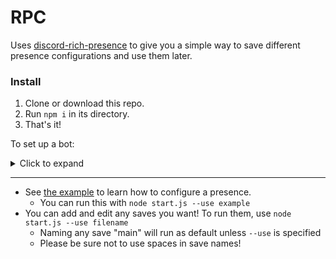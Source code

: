 # RPC
Uses [discord-rich-presence](https://github.com/devsnek/discord-rich-presence) to give you a simple way to save different presence configurations and use them later.

### Install
1. Clone or download this repo.
1. Run `npm i` in its directory.
1. That's it!

To set up a bot:
<details>
  <summary>Click to expand</summary>

  - Go to the [developers page](https://discordapp.com/developers/applications/me) and create an application.
  - Scroll down to where it says in big bold letters "Rich Presence", and enable it.
  - Upload your images. Their names will be what to specify in the config as "largeImageName" and "smallImageName".
  - Save it.
  - Scroll up and grab its client ID. This is what you put as the first option in your saves.
</details>

-----

- See [the example](./saves/example.js) to learn how to configure a presence.
  - You can run this with `node start.js --use example`
- You can add and edit any saves you want! To run them, use `node start.js --use filename`
  - Naming any save "main" will run as default unless `--use` is specified
  - Please be sure not to use spaces in save names!
